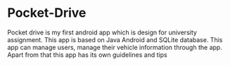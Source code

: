 # Pocket-Drive
Pocket drive is my first android app which is design for university assignment. This app is based on Java Android and SQLite database. This app can manage users, manage their vehicle information through the app. Apart from that this app has its own guidelines and tips
